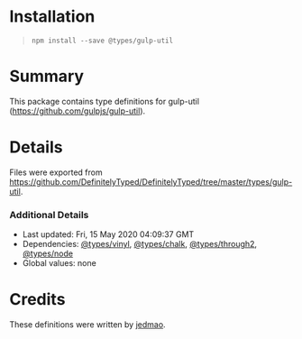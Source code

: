 # Installation
> `npm install --save @types/gulp-util`

# Summary
This package contains type definitions for gulp-util (https://github.com/gulpjs/gulp-util).

# Details
Files were exported from https://github.com/DefinitelyTyped/DefinitelyTyped/tree/master/types/gulp-util.

### Additional Details
 * Last updated: Fri, 15 May 2020 04:09:37 GMT
 * Dependencies: [@types/vinyl](https://npmjs.com/package/@types/vinyl), [@types/chalk](https://npmjs.com/package/@types/chalk), [@types/through2](https://npmjs.com/package/@types/through2), [@types/node](https://npmjs.com/package/@types/node)
 * Global values: none

# Credits
These definitions were written by [jedmao](https://github.com/jedmao).
